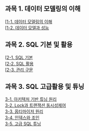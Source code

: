 
## 과목 1. 데이터 모델링의 이해

[[1-1. 데이터 모델링의 이해]()   
[[1-2. 데이터 모델과 성능]()   

## 과목 2. SQL 기본 및 활용

[[2-1. SQL 기본]()   
[[2-2. SQL 활용]()   
[[2-3. 관리 구문]()   

## 과목 3. SQL 고급활용 및 튜닝

[3-1. 아키텍처 기반 튜닝 원리]()   
[3-2. Lock과 트랜잭션 동시성제어]()   
[3-3. 옵티마이저 원리]()   
[3-4. 인덱스와 조인]()   
[3-5. 고급 SQL 튜닝]()   

